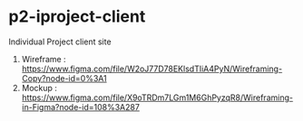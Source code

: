# p2-iproject-client
Individual Project client site

1. Wireframe : https://www.figma.com/file/W2oJ77D78EKlsdTIiA4PyN/Wireframing-Copy?node-id=0%3A1
2. Mockup : https://www.figma.com/file/X9oTRDm7LGm1M6GhPyzqR8/Wireframing-in-Figma?node-id=108%3A287